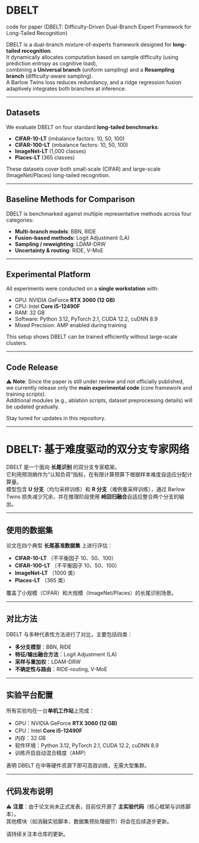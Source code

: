 # DBELT
code for paper (DBELT: Difficulty-Driven Dual-Branch Expert Framework for Long-Tailed Recognition)

DBELT is a dual-branch mixture-of-experts framework designed for **long-tailed recognition**.  
It dynamically allocates computation based on sample difficulty (using prediction entropy as cognitive load),  
combining a **Universal branch** (uniform sampling) and a **Resampling branch** (difficulty-aware sampling).  
A Barlow Twins loss reduces redundancy, and a ridge regression fusion adaptively integrates both branches at inference.

---

## Datasets

We evaluate DBELT on four standard **long-tailed benchmarks**:

- **CIFAR-10-LT** (imbalance factors: 10, 50, 100)  
- **CIFAR-100-LT** (imbalance factors: 10, 50, 100)  
- **ImageNet-LT** (1,000 classes)  
- **Places-LT** (365 classes)

These datasets cover both small-scale (CIFAR) and large-scale (ImageNet/Places) long-tailed recognition.

---

## Baseline Methods for Comparison

DBELT is benchmarked against multiple representative methods across four categories:

- **Multi-branch models**: BBN, RIDE  
- **Fusion-based methods**: Logit Adjustment (LA)  
- **Sampling / reweighting**: LDAM-DRW  
- **Uncertainty & routing**: RIDE, V-MoE

---

## Experimental Platform

All experiments were conducted on a **single workstation** with:

- GPU: NVIDIA GeForce **RTX 3060 (12 GB)**  
- CPU: Intel **Core i5-12490F**  
- RAM: 32 GB  
- Software: Python 3.12, PyTorch 2.1, CUDA 12.2, cuDNN 8.9  
- Mixed Precision: AMP enabled during training

This setup shows DBELT can be trained efficiently without large-scale clusters.

---

## Code Release

⚠️ **Note**: Since the paper is still under review and not officially published,  
we currently release only the **main experimental code** (core framework and training scripts).  
Additional modules (e.g., ablation scripts, dataset preprocessing details) will be updated gradually.

Stay tuned for updates in this repository.

---



# DBELT: 基于难度驱动的双分支专家网络

DBELT 是一个面向 **长尾识别** 的双分支专家框架。  
它利用预测熵作为“认知负荷”指标，在有限计算预算下根据样本难度自适应分配计算量。  
模型包含 **U 分支**（均匀采样训练）和 **R 分支**（难例重采样训练），通过 Barlow Twins 损失减少冗余，并在推理阶段使用 **岭回归融合**自适应整合两个分支的输出。

---

## 使用的数据集

论文在四个典型 **长尾基准数据集** 上进行评估：

- **CIFAR-10-LT** （不平衡因子 10、50、100）  
- **CIFAR-100-LT** （不平衡因子 10、50、100）  
- **ImageNet-LT** （1000 类）  
- **Places-LT** （365 类）

覆盖了小规模（CIFAR）和大规模（ImageNet/Places）的长尾识别场景。

---

## 对比方法

DBELT 与多种代表性方法进行了对比，主要包括四类：

- **多分支模型**：BBN, RIDE  
- **特征/输出融合方法**：Logit Adjustment (LA)  
- **采样与重加权**：LDAM-DRW  
- **不确定性与路由**：RIDE-routing, V-MoE

---

## 实验平台配置

所有实验均在一台**单机工作站**上完成：

- GPU：NVIDIA GeForce **RTX 3060 (12 GB)**  
- CPU：Intel **Core i5-12490F**  
- 内存：32 GB  
- 软件环境：Python 3.12, PyTorch 2.1, CUDA 12.2, cuDNN 8.9  
- 训练开启自动混合精度（AMP）

表明 DBELT 在中等硬件资源下即可高效训练，无需大型集群。

---

## 代码发布说明

⚠️ **注意**：由于论文尚未正式发表，目前仅开源了 **主实验代码**（核心框架与训练脚本）。  
其他模块（如消融实验脚本、数据集预处理细节）将会在后续逐步更新。  

请持续关注本仓库的更新。
